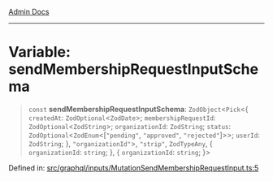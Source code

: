 [Admin Docs](/)

***

# Variable: sendMembershipRequestInputSchema

> `const` **sendMembershipRequestInputSchema**: `ZodObject`\<`Pick`\<\{ `createdAt`: `ZodOptional`\<`ZodDate`\>; `membershipRequestId`: `ZodOptional`\<`ZodString`\>; `organizationId`: `ZodString`; `status`: `ZodOptional`\<`ZodEnum`\<\[`"pending"`, `"approved"`, `"rejected"`\]\>\>; `userId`: `ZodString`; \}, `"organizationId"`\>, `"strip"`, `ZodTypeAny`, \{ `organizationId`: `string`; \}, \{ `organizationId`: `string`; \}\>

Defined in: [src/graphql/inputs/MutationSendMembershipRequestInput.ts:5](https://github.com/Sourya07/talawa-api/blob/aac5f782223414da32542752c1be099f0b872196/src/graphql/inputs/MutationSendMembershipRequestInput.ts#L5)
